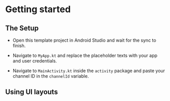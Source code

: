 # Getting started

## The Setup

* Open this template project in Android Studio and wait for the sync to finish.

* Navigate to `MyApp.kt` and replace the placeholder texts with your app and user credentials.

* Navigate to `MainActivity.kt` inside the `activity` package and paste your channel ID in the `channelId` variable.

## Using UI layouts
